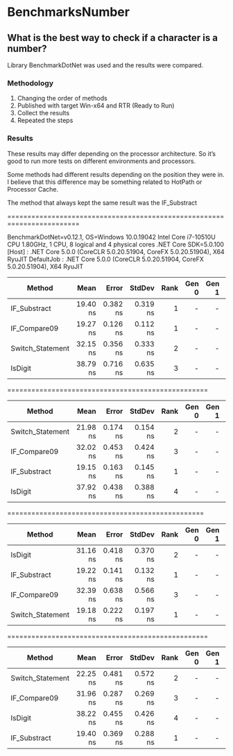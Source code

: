 # BenchmarksNumber
## What is the best way to check if a character is a number?

Library BenchmarkDotNet was used and the results were compared. 

### Methodology
1) Changing the order of methods
2) Published with target Win-x64 and RTR (Ready to Run)
3) Collect the results
4) Repeated the steps

### Results
These results may differ depending on the processor architecture. So it’s good to run more tests on different environments and processors.

Some methods had different results depending on the position they were in. I believe that this difference may be something related to HotPath or Processor Cache.

The method that always kept the same result was the IF_Substract

========================================================================

BenchmarkDotNet=v0.12.1, OS=Windows 10.0.19042
Intel Core i7-10510U CPU 1.80GHz, 1 CPU, 8 logical and 4 physical cores
.NET Core SDK=5.0.100
  [Host]     : .NET Core 5.0.0 (CoreCLR 5.0.20.51904, CoreFX 5.0.20.51904), X64 RyuJIT
  DefaultJob : .NET Core 5.0.0 (CoreCLR 5.0.20.51904, CoreFX 5.0.20.51904), X64 RyuJIT

|           Method |     Mean |    Error |   StdDev | Rank | Gen 0 | Gen 1 | Gen 2 | Allocated |
|----------------- |---------:|---------:|---------:|-----:|------:|------:|------:|----------:|
|     IF_Substract | 19.40 ns | 0.382 ns | 0.319 ns |    1 |     - |     - |     - |         - |
|     IF_Compare09 | 19.27 ns | 0.126 ns | 0.112 ns |    1 |     - |     - |     - |         - |
| Switch_Statement | 32.15 ns | 0.356 ns | 0.333 ns |    2 |     - |     - |     - |         - |
|          IsDigit | 38.79 ns | 0.716 ns | 0.635 ns |    3 |     - |     - |     - |         - |

==================================================

|           Method |     Mean |    Error |   StdDev | Rank | Gen 0 | Gen 1 | Gen 2 | Allocated |
|----------------- |---------:|---------:|---------:|-----:|------:|------:|------:|----------:|
| Switch_Statement | 21.98 ns | 0.174 ns | 0.154 ns |    2 |     - |     - |     - |         - |
|     IF_Compare09 | 32.02 ns | 0.453 ns | 0.424 ns |    3 |     - |     - |     - |         - |
|     IF_Substract | 19.15 ns | 0.163 ns | 0.145 ns |    1 |     - |     - |     - |         - |
|          IsDigit | 37.92 ns | 0.438 ns | 0.388 ns |    4 |     - |     - |     - |         - |

=================================================

|           Method |     Mean |    Error |   StdDev | Rank | Gen 0 | Gen 1 | Gen 2 | Allocated |
|----------------- |---------:|---------:|---------:|-----:|------:|------:|------:|----------:|
|          IsDigit | 31.16 ns | 0.418 ns | 0.370 ns |    2 |     - |     - |     - |         - |
|     IF_Substract | 19.22 ns | 0.141 ns | 0.132 ns |    1 |     - |     - |     - |         - |
|     IF_Compare09 | 32.39 ns | 0.638 ns | 0.566 ns |    3 |     - |     - |     - |         - |
| Switch_Statement | 19.18 ns | 0.222 ns | 0.197 ns |    1 |     - |     - |     - |         - |

==================================================


|           Method |     Mean |    Error |   StdDev | Rank | Gen 0 | Gen 1 | Gen 2 | Allocated |
|----------------- |---------:|---------:|---------:|-----:|------:|------:|------:|----------:|
| Switch_Statement | 22.25 ns | 0.481 ns | 0.572 ns |    2 |     - |     - |     - |         - |
|     IF_Compare09 | 31.96 ns | 0.287 ns | 0.269 ns |    3 |     - |     - |     - |         - |
|          IsDigit | 38.22 ns | 0.455 ns | 0.426 ns |    4 |     - |     - |     - |         - |
|     IF_Substract | 19.40 ns | 0.369 ns | 0.288 ns |    1 |     - |     - |     - |         - |

 
